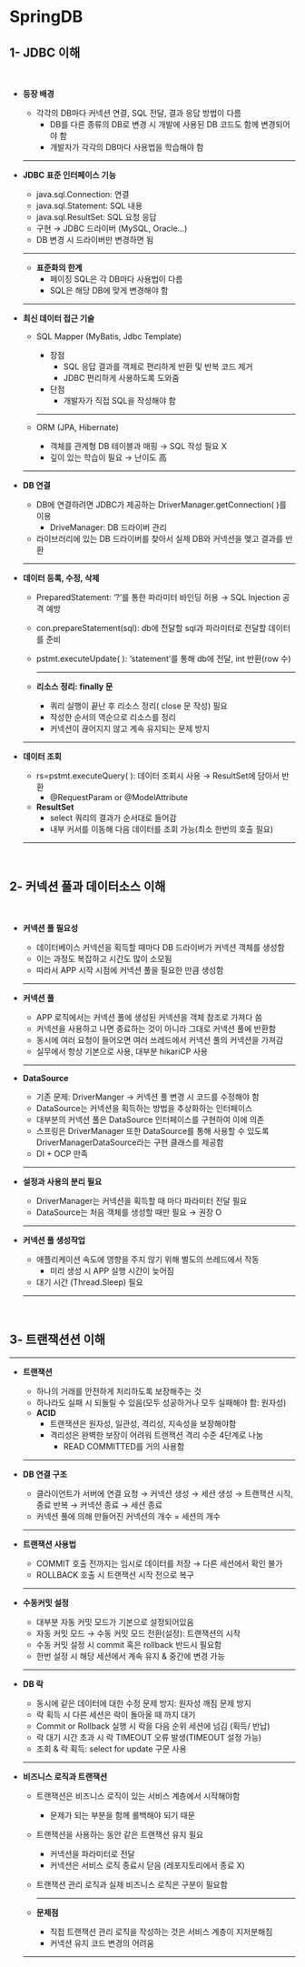 # SpringDB

## 1- JDBC 이해

<br>

- **등장 배경**
    - 각각의 DB마다 커넥션 연결, SQL 전달, 결과 응답 방법이 다름
        - DB를 다른 종류의 DB로 변경 시 개발에 사용된 DB 코드도 함께 변경되어야 함
        - 개발자가 각각의 DB마다 사용법을 학습해야 함
    
    ---
    
- **JDBC 표준 인터페이스 기능**
    - java.sql.Connection: 연결
    - java.sql.Statement: SQL 내용
    - java.sql.ResultSet: SQL 요청 응답
    - 구현 → JDBC 드라이버 (MySQL, Oracle…)
    - DB 변경 시 드라이버만 변경하면 됨
    
    ---
    
    - **표준화의 한계**
        - 페이징 SQL은 각 DB마다 사용법이 다름
        - SQL은 해당 DB에 맞게 변경해야 함
    
    ---
    
- **최신 데이터 접근 기술**
    - SQL Mapper (MyBatis, Jdbc Template)
        - 장점
            - SQL 응답 결과를 객체로 편리하게 반환 및 반복 코드 제거
            - JDBC 편리하게 사용하도록 도와줌
        - 단점
            - 개발자가 직접 SQL을 작성해야 함
        
        ---
        
    - ORM (JPA, Hibernate)
        - 객체를 관계형 DB 테이블과 매핑 → SQL 작성 필요 X
        - 깊이 있는 학습이 필요 → 난이도 高
    
    ---
    
- **DB 연결**
    - DB에 연결하려면 JDBC가 제공하는 DriverManager.getConnection( )를 이용
        - DriveManager: DB 드라이버 관리
    - 라이브러리에 있는 DB 드라이버를 찾아서 실제 DB와 커넥션을 맺고 결과를 반환
    
    ---
    
- **데이터 등록, 수정, 삭제**
    - PreparedStatement: ‘?’를 통한 파라미터 바인딩 허용 → SQL Injection 공격 예방
    - con.prepareStatement(sql): db에 전달할 sql과 파라미터로 전달할 데이터를 준비
    - pstmt.executeUpdate( ): ‘statement’를 통해 db에 전달, int 반환(row 수)
        
        ---
        
    - **리소스 정리: finally 문**
        - 쿼리 실행이 끝난 후 리소스 정리( close 문 작성) 필요
        - 작성한 순서의 역순으로 리소스를 정리
        - 커넥션이 끊어지지 않고 계속 유지되는 문제 방지
    
    ---
    
- **데이터 조회**
    - rs=pstmt.executeQuery( ): 데이터 조회시 사용  → ResultSet에 담아서 반환
        - @RequestParam or @ModelAttribute
    - **ResultSet**
        - select 쿼리의 결과가 순서대로 들어감
        - 내부 커서를 이동해 다음 데이터를 조회 가능(최소 한번의 호출 필요)

    <hr><br>

## 2- 커넥션 풀과 데이터소스 이해

<br>

- **커넥션 풀 필요성**
    - 데이터베이스 커넥션을 획득할 때마다 DB 드라이버가 커넥션 객체를 생성함
    - 이는 과정도 복잡하고 시간도 많이 소모됨
    - 따라서 APP 시작 시점에 커넥션 풀을 필요한 만큼 생성함
    
    ---
    
- **커넥션 풀**
    - APP 로직에서는 커넥션 풀에 생성된 커넥션을 객체 참조로 가져다 씀
    - 커넥션을 사용하고 나면 종료하는 것이 아니라 그대로 커넥션 풀에 반환함
    - 동시에 여러 요청이 들어오면 여러 쓰레드에서 커넥션 풀의 커넥션을 가져감
    - 실무에서 항상 기본으로 사용, 대부분 hikariCP 사용
    
    ---
    
- **DataSource**
    - 기존 문제: DriverManger → 커넥션 풀 변경 시 코드를 수정해야 함
    - DataSource는 커넥션을 획득하는 방법을 추상화하는 인터페이스
    - 대부분의 커넥션 풀은 DataSource 인터페이스를 구현하여 이에 의존
    - 스프링은 DriverManager 또한 DataSource를 통해 사용할 수 있도록DriverManagerDataSource라는 구현 클래스를 제공함
    - DI + OCP 만족
    
    ---
    
- **설정과 사용의 분리 필요**
    - DriverManager는 커넥션을 획득할 때 마다 파라미터 전달 필요
    - DataSource는 처음 객체를 생성할 때만 필요 → 권장 O
    
    ---
    
- **커넥션 풀 생성작업**
    - 애플리케이션 속도에 영향을 주지 않기 위해 별도의 쓰레드에서 작동
        - 미리 생성 시 APP 실행 시간이 늦어짐
    - 대기 시간 (Thread.Sleep) 필요
 
  <hr><br>

## 3- 트랜잭션션 이해

---

- **트랜잭션**
    - 하나의 거래를 안전하게 처리하도록 보장해주는 것
    - 하나라도 실패 시 되돌릴 수 있음(모두 성공하거나 모두 실패해야 함: 원자성)
    - **ACID**
        - 트랜잭션은 원자성, 일관성, 격리성, 지속성을 보장해야함
        - 격리성은 완벽한 보장이 어려워 트랜잭션 격리 수준 4단계로 나눔
            - READ COMMITTED를 거의 사용함
    
    ---
    
- **DB 연결 구조**
    - 클라이언트가  서버에 연결 요청 → 커넥션 생성 → 세션 생성 → 트랜잭션 시작, 종료 반복 → 커넥션 종료 → 세션 종료
    - 커넥션 풀에 의해 만들어진 커넥션의 개수 = 세션의 개수
    
    ---
    
- **트랜잭션 사용법**
    - COMMIT 호출 전까지는 임시로 데이터를 저장 → 다른 세션에서 확인 불가
    - ROLLBACK 호출 시 트랜잭션 시작 전으로 복구
    
    ---
    
- **수동커밋 설정**
    - 대부분 자동 커밋 모드가 기본으로 설정되어있음
    - 자동 커밋 모드 → 수동 커밋 모드 전환(설정): 트랜잭션의 시작
    - 수동 커밋 설정 시 commit 혹은 rollback 반드시 필요함
    - 한번 설정 시 해당 세션에서 계속 유지 & 중간에 변경 가능
    
    ---
    
- **DB 락**
    - 동시에 같은 데이터에 대한 수정 문제 방지: 원자성 깨짐 문제 방지
    - 락 획득 시 다른 세션은 락이 돌아올 때 까지 대기
    - Commit or Rollback 실행 시 락을 다음 순위 세션에 넘김 (획득/ 반납)
    - 락 대기 시간 초과 시 락 TIMEOUT 오류 발생(TIMEOUT 설정 가능)
    - 조회 & 락 획득: select for update 구문 사용
    
    ---
    
- **비즈니스 로직과 트랜잭션**
    - 트랜잭션은 비즈니스 로직이 있는 서비스 계층에서 시작해야함
        - 문제가 되는 부분을 함께 롤백해야 되기 때문
    - 트랜잭션을 사용하는 동안 같은 트랜잭션 유지 필요
        - 커넥션을 파라미터로 전달
        - 커넥션은 서비스 로직 종료시 닫음 (레포지토리에서 종료 X)
    - 트랜잭션 관리 로직과 실제 비즈니스 로직은 구분이 필요함
        
        ---
        
    - **문제점**
        - 직접 트랜잭션 관리 로직을 작성하는 것은 서비스 계층이 지저분해짐
        - 커넥션 유지 코드 변경의 어려움
     
  <hr><br>
